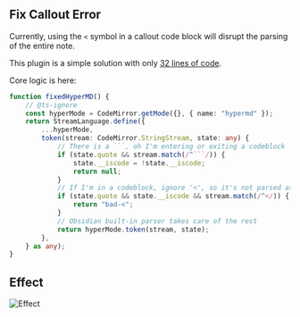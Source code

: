 ## Fix Callout Error

Currently, using the `<` symbol in a callout code block will disrupt the parsing of the entire note.

This plugin is a simple solution with only [32 lines of code](https://github.com/guopenghui/obsidian-fix-callout/blob/master/main.ts).

Core logic is here:

````ts
function fixedHyperMD() {
    // @ts-ignore
    const hyperMode = CodeMirror.getMode({}, { name: "hypermd" });
    return StreamLanguage.define({
        ...hyperMode,
        token(stream: CodeMirror.StringStream, state: any) {
            // There is a ```, oh I'm entering or exiting a codeblock
            if (state.quote && stream.match(/^```/)) {
                state.__iscode = !state.__iscode;
                return null;
            }
            // If I'm in a codeblock, ignore '<', so it's not parsed as HTML
            if (state.quote && state.__iscode && stream.match(/^</)) {
                return "bad-<";
            }
            // Obsidian built-in parser takes care of the rest
            return hyperMode.token(stream, state);
        },
    } as any);
}
````

## Effect

![Effect](https://raw.githubusercontent.com/guopenghui/obsidian-fix-callout/master/public/show.gif)
